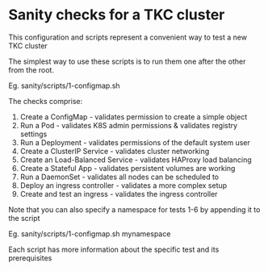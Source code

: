 # Sanity checks for a TKC cluster

This configuration and scripts represent a convenient way to test a new TKC cluster

The simplest way to use these scripts is to run them one after the other from the root.

Eg. sanity/scripts/1-configmap.sh

The checks comprise:

1. Create a ConfigMap - validates permission to create a simple object
2. Run a Pod - validates K8S admin permissions & validates registry settings
3. Run a Deployment - validates permissions of the default system user
4. Create a ClusterIP Service - validates cluster networking
5. Create an Load-Balanced Service - validates HAProxy load balancing
6. Create a Stateful App - validates persistent volumes are working
7. Run a DaemonSet - validates all nodes can be scheduled to
8. Deploy an ingress controller - validates a more complex setup
9. Create and test an ingress - validates the ingress controller

Note that you can also specify a namespace for tests 1-6 by appending it to the script

Eg. sanity/scripts/1-configmap.sh mynamespace

Each script has more information about the specific test and its prerequisites